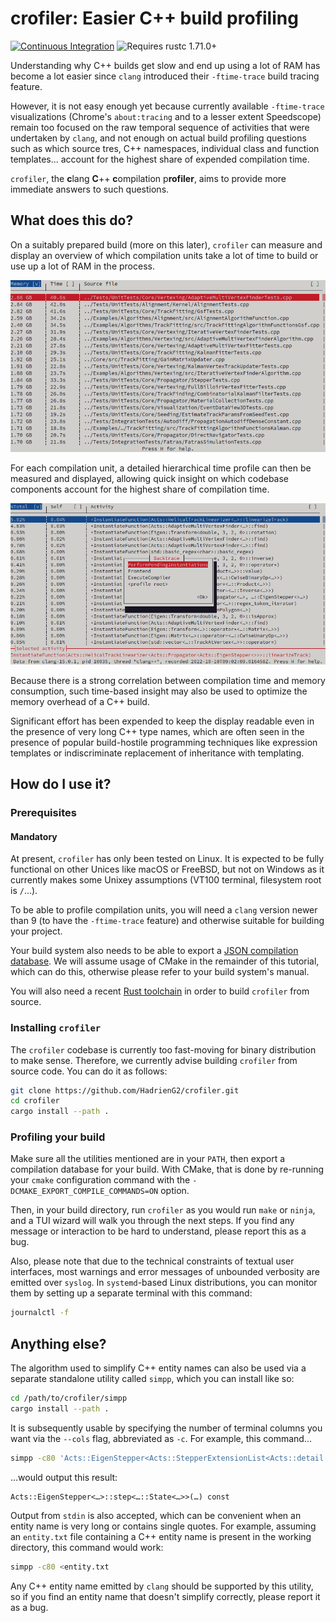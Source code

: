 # crofiler: Easier C++ build profiling

<!-- Not published on crates.io yet!
[![On crates.io](https://img.shields.io/crates/v/crofiler.svg)](https://crates.io/crates/crofiler)
[![On docs.rs](https://docs.rs/crofiler/badge.svg)](https://docs.rs/crofiler/)
-->
[![Continuous Integration](https://img.shields.io/github/actions/workflow/status/HadrienG2/crofiler/ci.yml?branch=master)](https://github.com/HadrienG2/crofiler/actions?query=workflow%3A%22Continuous+Integration%22)
![Requires rustc 1.71.0+](https://img.shields.io/badge/rustc-1.71.0+-lightgray.svg)

Understanding why C++ builds get slow and end up using a lot of RAM has become a
lot easier since `clang` introduced their `-ftime-trace` build tracing feature.

However, it is not easy enough yet because currently available `-ftime-trace`
visualizations (Chrome's `about:tracing` and to a lesser extent Speedscope)
remain too focused on the raw temporal sequence of activities that were
undertaken by `clang`, and not enough on actual build profiling questions such
as which source tres, C++ namespaces, individual class and function templates...
account for the highest share of expended compilation time.

`crofiler`, the **c**lang **C**++ **c**ompilation p**rofiler**, aims to provide
more immediate answers to such questions.


## What does this do?

On a suitably prepared build (more on this later), `crofiler` can measure and
display an overview of which compilation units take a lot of time to build or
use up a lot of RAM in the process.

![Full-build profile](docs/Build_Profile.png)

For each compilation unit, a detailed hierarchical time profile can then be
measured and displayed, allowing quick insight on which codebase components
account for the highest share of compilation time.

![Compilation unit profile](docs/Unit_Profile.png)

Because there is a strong correlation between compilation time and memory
consumption, such time-based insight may also be used to optimize the memory
overhead of a C++ build.

Significant effort has been expended to keep the display readable even in the
presence of very long C++ type names, which are often seen in the presence of
popular build-hostile programming techniques like expression templates or
indiscriminate replacement of inheritance with templating.


## How do I use it?

### Prerequisites

#### Mandatory

At present, `crofiler` has only been tested on Linux. It is expected to be fully
functional on other Unices like macOS or FreeBSD, but not on Windows as it
currently makes some Unixey assumptions (VT100 terminal, filesystem root is
`/`...).

To be able to profile compilation units, you will need a `clang` version newer
than 9 (to have the `-ftime-trace` feature) and otherwise suitable for building
your project.

Your build system also needs to be able to export a
[JSON compilation database](https://clang.llvm.org/docs/JSONCompilationDatabase.html).
We will assume usage of CMake in the remainder of this tutorial, which can do
this, otherwise please refer to your build system's manual.

You will also need a recent [Rust toolchain](https://www.rust-lang.org/learn/get-started)
in order to build `crofiler` from source.

### Installing `crofiler`

The `crofiler` codebase is currently too fast-moving for binary distribution to
make sense. Therefore, we currently advise building `crofiler` from source code.
You can do it as follows:

```bash
git clone https://github.com/HadrienG2/crofiler.git
cd crofiler
cargo install --path .
```

### Profiling your build

Make sure all the utilities mentioned are in your `PATH`, then export a
compilation database for your build. With CMake, that is done by re-running your
`cmake` configuration command with the `-DCMAKE_EXPORT_COMPILE_COMMANDS=ON`
option.

Then, in your build directory, run `crofiler` as you would run `make` or
`ninja`, and a TUI wizard will walk you through the next steps. If you find
any message or interaction to be hard to understand, please report this as a bug.

Also, please note that due to the technical constraints of textual user
interfaces, most warnings and error messages of unbounded verbosity are emitted
over `syslog`. In `systemd`-based Linux distributions, you can monitor them by
setting up a separate terminal with this command:

```bash
journalctl -f
```


## Anything else?

The algorithm used to simplify C++ entity names can also be used via a separate
standalone utility called `simpp`, which you can install like so:

```bash
cd /path/to/crofiler/simpp
cargo install --path .
```

It is subsequently usable by specifying the number of terminal columns you want
via the `--cols` flag, abbreviated as `-c`. For example, this command...

```bash
simpp -c80 'Acts::EigenStepper<Acts::StepperExtensionList<Acts::detail::GenericDefaultExtension<double> >, Acts::detail::VoidAuctioneer>::step<Acts::Propagator<Acts::EigenStepper<>, Acts::Navigator>::State<Acts::PropagatorOptions<Acts::ActionList<ActsFatras::detail::SimulationActor<std::mersenne_twister_engine<long unsigned int, 32, 624, 397, 31, 2567483615, 11, 4294967295, 7, 2636928640, 15, 4022730752, 18, 1812433253>, ActsFatras::NoDecay, ActsFatras::InteractionList<ActsFatras::ContinuousProcess<ActsFatras::detail::ScatteringImpl<ActsFatras::detail::Highland>, ActsFatras::ChargedSelector, ActsFatras::EveryParticle, ActsFatras::EveryParticle>, ActsFatras::ContinuousProcess<ActsFatras::BetheBloch, ActsFatras::ChargedSelector, ActsFatras::Min<ActsFatras::Casts::P>, ActsFatras::EveryParticle>, ActsFatras::ContinuousProcess<ActsFatras::BetheHeitler, ActsFatras::AbsPdgSelector<(Acts::PdgParticle)11>, ActsFatras::Min<ActsFatras::Casts::P>, ActsFatras::Min<ActsFatras::Casts::P> > >, (anonymous namespace)::HitSurfaceSelector> >, Acts::AbortList<ActsFatras::detail::SimulationActor<std::mersenne_twister_engine<long unsigned int, 32, 624, 397, 31, 2567483615, 11, 4294967295, 7, 2636928640, 15, 4022730752, 18, 1812433253>, ActsFatras::NoDecay, ActsFatras::InteractionList<ActsFatras::ContinuousProcess<ActsFatras::detail::ScatteringImpl<ActsFatras::detail::Highland>, ActsFatras::ChargedSelector, ActsFatras::EveryParticle, ActsFatras::EveryParticle>, ActsFatras::ContinuousProcess<ActsFatras::BetheBloch, ActsFatras::ChargedSelector, ActsFatras::Min<ActsFatras::Casts::P>, ActsFatras::EveryParticle>, ActsFatras::ContinuousProcess<ActsFatras::BetheHeitler, ActsFatras::AbsPdgSelector<(Acts::PdgParticle)11>, ActsFatras::Min<ActsFatras::Casts::P>, ActsFatras::Min<ActsFatras::Casts::P> > >, (anonymous namespace)::HitSurfaceSelector>::ParticleNotAlive, Acts::EndOfWorldReached, Acts::PathLimitReached> > > >(Acts::Propagator<Acts::EigenStepper<Acts::StepperExtensionList<Acts::detail::GenericDefaultExtension<double> >, Acts::detail::VoidAuctioneer>, Acts::Navigator>::State<Acts::PropagatorOptions<Acts::ActionList<ActsFatras::detail::SimulationActor<std::mersenne_twister_engine<unsigned long, 32, 624, 397, 31, 2567483615, 11, 4294967295, 7, 2636928640, 15, 4022730752, 18, 1812433253>, ActsFatras::NoDecay, ActsFatras::InteractionList<ActsFatras::ContinuousProcess<ActsFatras::detail::ScatteringImpl<ActsFatras::detail::Highland>, ActsFatras::ChargedSelector, ActsFatras::EveryParticle, ActsFatras::EveryParticle>, ActsFatras::ContinuousProcess<ActsFatras::BetheBloch, ActsFatras::ChargedSelector, ActsFatras::Min<ActsFatras::Casts::P>, ActsFatras::EveryParticle>, ActsFatras::ContinuousProcess<ActsFatras::BetheHeitler, ActsFatras::AbsPdgSelector<(Acts::PdgParticle)11>, ActsFatras::Min<ActsFatras::Casts::P>, ActsFatras::Min<ActsFatras::Casts::P> > >, (anonymous namespace)::HitSurfaceSelector> >, Acts::AbortList<ActsFatras::detail::SimulationActor<std::mersenne_twister_engine<unsigned long, 32, 624, 397, 31, 2567483615, 11, 4294967295, 7, 2636928640, 15, 4022730752, 18, 1812433253>, ActsFatras::NoDecay, ActsFatras::InteractionList<ActsFatras::ContinuousProcess<ActsFatras::detail::ScatteringImpl<ActsFatras::detail::Highland>, ActsFatras::ChargedSelector, ActsFatras::EveryParticle, ActsFatras::EveryParticle>, ActsFatras::ContinuousProcess<ActsFatras::BetheBloch, ActsFatras::ChargedSelector, ActsFatras::Min<ActsFatras::Casts::P>, ActsFatras::EveryParticle>, ActsFatras::ContinuousProcess<ActsFatras::BetheHeitler, ActsFatras::AbsPdgSelector<(Acts::PdgParticle)11>, ActsFatras::Min<ActsFatras::Casts::P>, ActsFatras::Min<ActsFatras::Casts::P> > >, (anonymous namespace)::HitSurfaceSelector>::ParticleNotAlive, Acts::EndOfWorldReached, Acts::PathLimitReached> > > &) const'
```

...would output this result:

```
Acts::EigenStepper<…>::step<…::State<…>>(…) const
```

Output from `stdin` is also accepted, which can be convenient when an entity
name is very long or contains single quotes. For example, assuming an
`entity.txt` file containing a C++ entity name is present in the working
directory, this command would work:

```bash
simpp -c80 <entity.txt
```

Any C++ entity name emitted by `clang` should be supported by this utility, so
if you find an entity name that doesn't simplify correctly, please report it as
a bug.
